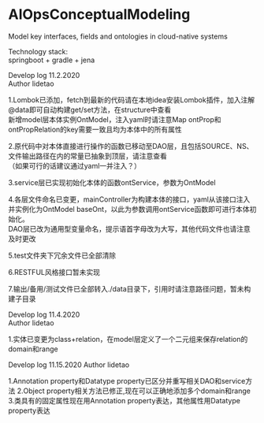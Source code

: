 # AIOpsConceptualModeling
Model key interfaces, fields and ontologies in cloud-native systems 

Technology stack:  
springboot + gradle + jena  

Develop log 11.2.2020  
Author lidetao  

1.Lombok已添加，fetch到最新的代码请在本地idea安装Lombok插件，加入注解@data即可自动构建get/set方法，在structure中查看    
新增model层本体实例OntModel，注入yaml时请注意Map ontProp和ontPropRelation的key需要一致且均为本体中的所有属性  
  
2.原代码中对本体直接进行操作的函数已移动至DAO层，且包括SOURCE、NS、文件输出路径在内的常量已抽象到顶层，请注意查看  
（如果可行的话建议通过yaml一并注入？）  
  
3.service层已实现初始化本体的函数ontService，参数为OntModel 

4.各层文件命名已变更，mainController为构建本体的接口，yaml从该接口注入并实例化为OntModel baseOnt，以此为参数调用ontService函数即可进行本体初始化。  
  DAO层已改为通用型变量命名，提示语首字母改为大写，其他代码文件也请注意及时更改  

5.test文件夹下冗余文件已全部清除  

6.RESTFUL风格接口暂未实现  

7.输出/备用/测试文件已全部转入./data目录下，引用时请注意路径问题，暂未构建子目录  

Develop log 11.4.2020  
Author lidetao  

1.实体已变更为class+relation，在model层定义了一个二元组来保存relation的domain和range

Develop log 11.15.2020
Author lidetao

1.Annotation property和Datatype property已区分并重写相关DAO和service方法
2.Object property相关方法已修正,现在可以正确地添加多个domain和range
3.类具有的固定属性现在用Annotation property表达，其他属性用Datatype property表达
